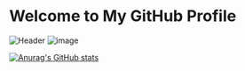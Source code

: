 # Welcome to My GitHub Profile
![Header](https://capsule-render.vercel.app/api?type=waving&height=300&color=gradient&text=Input%20text&descAlign=50)
![image](https://github.com/user-attachments/assets/68995023-c46d-444d-8106-a2f460d3eb07)

[![Anurag's GitHub stats](https://github-readme-stats.vercel.app/api?username=username0w)](https://github.com/anuraghazra/github-readme-stats)
